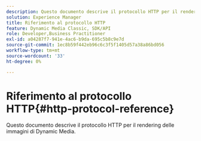```yaml
---
description: Questo documento descrive il protocollo HTTP per il rendering delle immagini di Dynamic Media.
solution: Experience Manager
title: Riferimento al protocollo HTTP
feature: Dynamic Media Classic, SDK/API
role: Developer,Business Practitioner
exl-id: a04287f7-941e-4ac6-b9da-695c5b8c9e7d
source-git-commit: 1ec8b59f442eb96c6c3f5f1405d57a38a86bd056
workflow-type: tm+mt
source-wordcount: '33'
ht-degree: 0%

---
```


# Riferimento al protocollo HTTP{#http-protocol-reference}

Questo documento descrive il protocollo HTTP per il rendering delle immagini di Dynamic Media.
